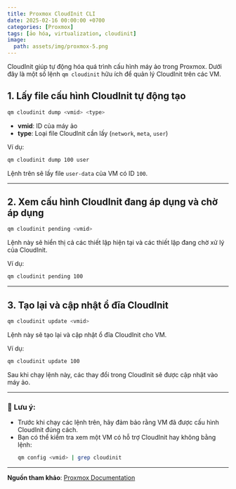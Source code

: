 ```yaml
---
title: Proxmox CloudInit CLI
date: 2025-02-16 00:00:00 +0700
categories: [Proxmox]
tags: [ảo hóa, virtualization, cloudinit]
image:
  path: assets/img/proxmox-5.png
---
```


CloudInit giúp tự động hóa quá trình cấu hình máy ảo trong Proxmox. Dưới đây là một số lệnh `qm cloudinit` hữu ích để quản lý CloudInit trên các VM.

## 1. Lấy file cấu hình CloudInit tự động tạo
```sh
qm cloudinit dump <vmid> <type>
```
- **vmid**: ID của máy ảo
- **type**: Loại file CloudInit cần lấy (`network`, `meta`, `user`)

Ví dụ:
```sh
qm cloudinit dump 100 user
```
Lệnh trên sẽ lấy file `user-data` của VM có ID `100`.

---

## 2. Xem cấu hình CloudInit đang áp dụng và chờ áp dụng
```sh
qm cloudinit pending <vmid>
```
Lệnh này sẽ hiển thị cả các thiết lập hiện tại và các thiết lập đang chờ xử lý của CloudInit.

Ví dụ:
```sh
qm cloudinit pending 100
```

---

## 3. Tạo lại và cập nhật ổ đĩa CloudInit
```sh
qm cloudinit update <vmid>
```
Lệnh này sẽ tạo lại và cập nhật ổ đĩa CloudInit cho VM.

Ví dụ:
```sh
qm cloudinit update 100
```
Sau khi chạy lệnh này, các thay đổi trong CloudInit sẽ được cập nhật vào máy ảo.

---

### 🔹 **Lưu ý**:
- Trước khi chạy các lệnh trên, hãy đảm bảo rằng VM đã được cấu hình CloudInit đúng cách.
- Bạn có thể kiểm tra xem một VM có hỗ trợ CloudInit hay không bằng lệnh:
  ```sh
  qm config <vmid> | grep cloudinit
  ```

---
**Nguồn tham khảo**: [Proxmox Documentation](https://pve.proxmox.com/wiki/Cloud-Init_Support)
